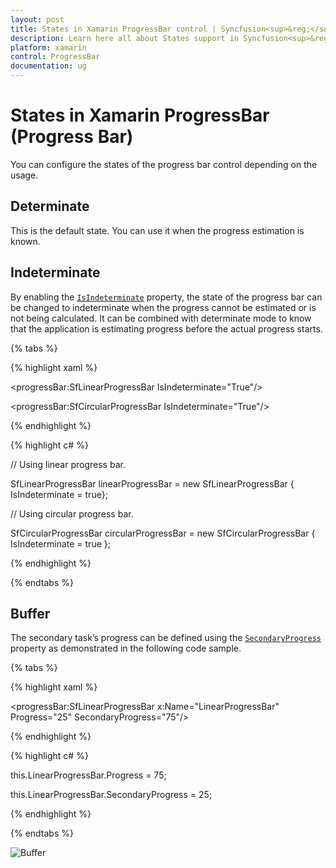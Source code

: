```yaml
---
layout: post
title: States in Xamarin ProgressBar control | Syncfusion<sup>&reg;</sup>;
description: Learn here all about States support in Syncfusion<sup>&reg;</sup>; Xamarin ProgressBar (Progress Bar) control and more.
platform: xamarin
control: ProgressBar
documentation: ug
---
```


# States in Xamarin ProgressBar (Progress Bar)

You can configure the states of the progress bar control depending on the usage.

## Determinate

This is the default state. You can use it when the progress estimation is known.

## Indeterminate

By enabling the [`IsIndeterminate`](https://help.syncfusion.com/cr/xamarin/Syncfusion.XForms.ProgressBar.ProgressBarBase.html#Syncfusion_XForms_ProgressBar_ProgressBarBase_IsIndeterminate) property, the state of the progress bar can be changed to indeterminate when the progress cannot be estimated or is not being calculated. It can be combined with determinate mode to know that the application is estimating progress before the actual progress starts.

{% tabs %} 

{% highlight xaml %} 

<!--Using linear progress bar-->

<progressBar:SfLinearProgressBar IsIndeterminate="True"/>

<!--Using circular progress bar-->

<progressBar:SfCircularProgressBar IsIndeterminate="True"/>

{% endhighlight %}

{% highlight c# %}

// Using linear progress bar. 

SfLinearProgressBar linearProgressBar = new SfLinearProgressBar { IsIndeterminate = true};

// Using circular progress bar.

SfCircularProgressBar circularProgressBar = new SfCircularProgressBar { IsIndeterminate = true };

{% endhighlight %}

{% endtabs %} 

## Buffer

The secondary task’s progress can be defined using the [`SecondaryProgress`](https://help.syncfusion.com/cr/xamarin/Syncfusion.XForms.ProgressBar.SfLinearProgressBar.html#Syncfusion_XForms_ProgressBar_SfLinearProgressBar_SecondaryProgress) property as demonstrated in the following code sample.

{% tabs %} 

{% highlight xaml %} 

<progressBar:SfLinearProgressBar x:Name="LinearProgressBar" Progress="25" SecondaryProgress="75"/>

{% endhighlight %}

{% highlight c# %}

this.LinearProgressBar.Progress = 75;

this.LinearProgressBar.SecondaryProgress = 25;

{% endhighlight %}

{% endtabs %} 

![Buffer](overview_images/Buffer.png)

